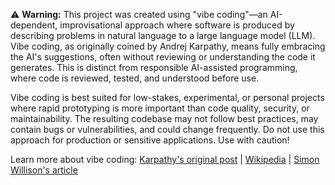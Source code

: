 ⚠️ **Warning:**
This project was created using "vibe coding"—an AI-dependent, improvisational approach where software is produced by describing problems in natural language to a large language model (LLM). Vibe coding, as originally coined by Andrej Karpathy, means fully embracing the AI's suggestions, often without reviewing or understanding the code it generates. This is distinct from responsible AI-assisted programming, where code is reviewed, tested, and understood before use.

Vibe coding is best suited for low-stakes, experimental, or personal projects where rapid prototyping is more important than code quality, security, or maintainability. The resulting codebase may not follow best practices, may contain bugs or vulnerabilities, and could change frequently. Do not use this approach for production or sensitive applications. Use with caution!

Learn more about vibe coding: [Karpathy's original post](https://x.com/karpathy/status/1886192184808149383?lang=en) | [Wikipedia](https://en.wikipedia.org/wiki/Vibe_coding) | [Simon Willison's article](https://simonwillison.net/2025/Mar/19/vibe-coding/)

<!--

**Here are some ideas to get you started:**

🙋‍♀️ A short introduction - what is your organization all about?
🌈 Contribution guidelines - how can the community get involved?
👩‍💻 Useful resources - where can the community find your docs? Is there anything else the community should know?
🍿 Fun facts - what does your team eat for breakfast?
🧙 Remember, you can do mighty things with the power of [Markdown](https://docs.github.com/github/writing-on-github/getting-started-with-writing-and-formatting-on-github/basic-writing-and-formatting-syntax)
-->
